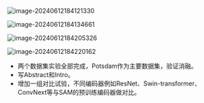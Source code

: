 ![image-20240612184121330](C:\Users\wychencc\AppData\Roaming\Typora\typora-user-images\image-20240612184121330.png)

![image-20240612184134661](C:\Users\wychencc\AppData\Roaming\Typora\typora-user-images\image-20240612184134661.png)

![image-20240612184205326](C:\Users\wychencc\AppData\Roaming\Typora\typora-user-images\image-20240612184205326.png)

![image-20240612184220162](C:\Users\wychencc\AppData\Roaming\Typora\typora-user-images\image-20240612184220162.png)

* 两个数据集实验全部完成，Potsdam作为主要数据集，验证消融。
* 写Abstract和Intro。
* 增加一组对比试验，不同编码器例如ResNet、Swin-transformer、ConvNext等与SAM的预训练编码器做对比。